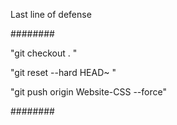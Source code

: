 Last line of defense

########

"git checkout . "

"git reset --hard HEAD~ "

"git push origin Website-CSS --force"

########
